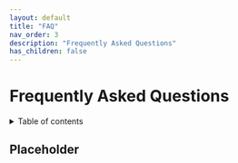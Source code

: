 ```yaml
---
layout: default
title: "FAQ"
nav_order: 3
description: "Frequently Asked Questions"
has_children: false
---
```



<h1>Frequently Asked Questions</h1>

<details close markdown="block">
  <summary>
    Table of contents
  </summary>
  {: .text-delta }
1. TOC
{:toc}
</details>

## Placeholder
